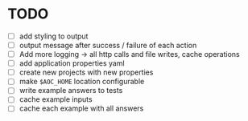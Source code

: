 # TODO

* [ ] add styling to output
* [ ] output message after success / failure of each action
* [ ] Add more logging -> all http calls and file writes, cache operations
* [ ] add application properties yaml
* [ ] create new projects with new properties
* [ ] make `$AOC_HOME` location configurable
* [ ] write example answers to tests
* [ ] cache example inputs
* [ ] cache each example with all answers
